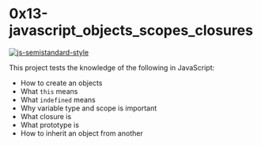 # 0x13-javascript_objects_scopes_closures
[![js-semistandard-style](https://raw.githubusercontent.com/standard/semistandard/master/badge.svg)](https://github.com/standard/semistandard)

This project tests the knowledge of the following in JavaScript:

- How to create an objects
- What `this` means
- What `indefined` means
- Why variable type and scope is important
- What closure is
- What prototype is
- How to inherit an object from another
